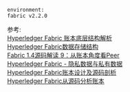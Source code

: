 
`environment:`      
`fabric v2.2.0`





参考:   
[Hyperledger Fabric 账本底层结构解析](https://www.jianshu.com/p/c8208b05d00e)       
[Hyperledger Fabric数据存储结构](https://www.jianshu.com/p/e3d3da56a67e)    
[Fabric 1.4源码解读 9：从账本角度看Peer](https://lessisbetter.site/2020/01/03/fabric-peer-ledger/)      
[Hyperledger Fabric - 隐私数据与私有数据](https://zhuanlan.zhihu.com/p/113647293)   
[Hyperledger Fabric账本设计及源码剖析](https://zhuanlan.zhihu.com/p/31170225)   
[Hyperledger Fabric从源码分析账本](https://blog.csdn.net/lvyibin890/article/details/106540110)